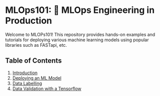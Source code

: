 # MLOps101: 🚀 MLOps Engineering in Production

Welcome to MLOPs101! This repository provides hands-on examples and tutorials for deploying various machine learning models using popular libraries such as FASTapi, etc.  

## Table of Contents

1. [Introduction](#introduction)
2. [Deploying an ML Model](https://github.com/annaalexandragrigoryan/MLOps101/blob/main/Deploying_ML_model.ipynb)
3. [Data Labelling](https://github.com/annaalexandragrigoryan/MLOps101/blob/main/Data_Labelling.ipynb)
4. [Data Validation with a Tensorflow](https://github.com/annaalexandragrigoryan/MLOps101/blob/main/Data_Validation_w_Tensorflow.ipynb)
